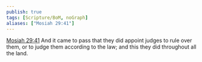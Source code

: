 ```yaml
---
publish: true
tags: [Scripture/BoM, noGraph]
aliases: ["Mosiah 29:41"]
---
```

[Mosiah 29:41](https://churchofjesuschrist.org/study/scriptures/bofm/mosiah/29?lang=eng&id=p41#p41) And it came to pass that they did appoint judges to rule over them, or to judge them according to the law; and this they did throughout all the land.
